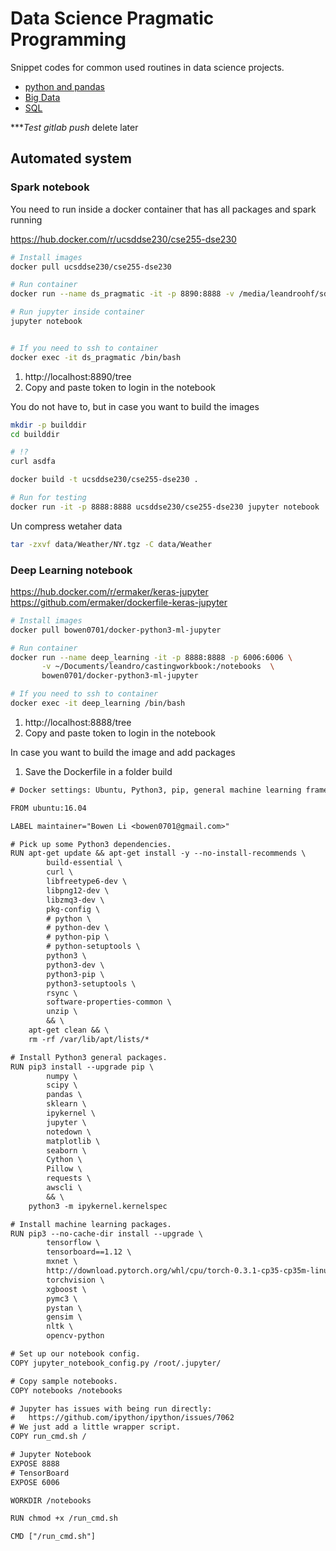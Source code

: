# Data Science Pragmatic Programming

  Snippet codes for common used routines in data science projects.

  * [python and pandas](ds_pragmatic_programming_python.ipynb)
  * [Big Data](ds_pragmatic_programming_pyspark.ipynb)
  * [SQL](ds_pragmatic_programming_SQL.ipynb)



****Test gitlab push* delete later


## Automated system
### Spark notebook

You need to run inside a docker container that has all packages and spark
running


https://hub.docker.com/r/ucsddse230/cse255-dse230


```sh
# Install images
docker pull ucsddse230/cse255-dse230

# Run container
docker run --name ds_pragmatic -it -p 8890:8888 -v /media/leandroohf/sdb1/leandro/ds_pragmatic_programming:/home/ucsddse230/ ucsddse230/cse255-dse230 /bin/bash

# Run jupyter inside container
jupyter notebook


# If you need to ssh to container
docker exec -it ds_pragmatic /bin/bash

```

1. http://localhost:8890/tree
2. Copy and paste token to login in the notebook


You do not have to, but in case you want to build the images

```sh
mkdir -p builddir
cd builddir

# !?
curl asdfa

docker build -t ucsddse230/cse255-dse230 .

# Run for testing
docker run -it -p 8888:8888 ucsddse230/cse255-dse230 jupyter notebook 
```

 Un compress wetaher data
 
 ```sh
 tar -zxvf data/Weather/NY.tgz -C data/Weather
 ```

### Deep Learning notebook

https://hub.docker.com/r/ermaker/keras-jupyter
https://github.com/ermaker/dockerfile-keras-jupyter


```sh
# Install images
docker pull bowen0701/docker-python3-ml-jupyter

# Run container
docker run --name deep_learning -it -p 8888:8888 -p 6006:6006 \
       -v ~/Documents/leandro/castingworkbook:/notebooks  \
       bowen0701/docker-python3-ml-jupyter

# If you need to ssh to container
docker exec -it deep_learning /bin/bash

```

1. http://localhost:8888/tree
2. Copy and paste token to login in the notebook


In case you want to build the image and add packages


1. Save the Dockerfile in a folder build

```txt
# Docker settings: Ubuntu, Python3, pip, general machine learning frameworks, Jupyter Notebook.

FROM ubuntu:16.04

LABEL maintainer="Bowen Li <bowen0701@gmail.com>"

# Pick up some Python3 dependencies.
RUN apt-get update && apt-get install -y --no-install-recommends \
        build-essential \
        curl \
        libfreetype6-dev \
        libpng12-dev \
        libzmq3-dev \
        pkg-config \
        # python \
        # python-dev \
        # python-pip \
        # python-setuptools \
        python3 \
        python3-dev \
        python3-pip \
        python3-setuptools \
        rsync \
        software-properties-common \
        unzip \
        && \
    apt-get clean && \
    rm -rf /var/lib/apt/lists/*

# Install Python3 general packages.
RUN pip3 install --upgrade pip \
        numpy \
        scipy \
        pandas \
        sklearn \
        ipykernel \
        jupyter \
        notedown \
        matplotlib \
        seaborn \
        Cython \
        Pillow \
        requests \
        awscli \
        && \
    python3 -m ipykernel.kernelspec

# Install machine learning packages.
RUN pip3 --no-cache-dir install --upgrade \
        tensorflow \
        tensorboard==1.12 \
        mxnet \
        http://download.pytorch.org/whl/cpu/torch-0.3.1-cp35-cp35m-linux_x86_64.whl \
        torchvision \
        xgboost \
        pymc3 \
        pystan \
        gensim \
        nltk \
        opencv-python

# Set up our notebook config.
COPY jupyter_notebook_config.py /root/.jupyter/

# Copy sample notebooks.
COPY notebooks /notebooks

# Jupyter has issues with being run directly:
#   https://github.com/ipython/ipython/issues/7062
# We just add a little wrapper script.
COPY run_cmd.sh /

# Jupyter Notebook
EXPOSE 8888
# TensorBoard
EXPOSE 6006

WORKDIR /notebooks

RUN chmod +x /run_cmd.sh

CMD ["/run_cmd.sh"]
```
